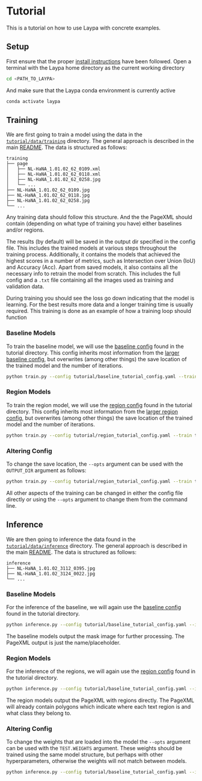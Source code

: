 # Tutorial
This is a tutorial on how to use Laypa with concrete examples. 

## Setup
First ensure that the proper [install instructions][setup_section] have been followed.
Open a terminal with the Laypa home directory as the current working directory

```sh
cd <PATH_TO_LAYPA>
```

And make sure that the Laypa conda environment is currently active

```sh
conda activate laypa
```

## Training
We are first going to train a model using the data in the [`tutorial/data/training`][training_link] directory. The general approach is described in the main [README][training_section]. The data is structured as follows:

```
training
├── page
│   ├── NL-HaNA_1.01.02_62_0109.xml
│   ├── NL-HaNA_1.01.02_62_0118.xml
│   ├── NL-HaNA_1.01.02_62_0258.jpg
│   └── ...
├── NL-HaNA_1.01.02_62_0109.jpg
├── NL-HaNA_1.01.02_62_0118.jpg
├── NL-HaNA_1.01.02_62_0258.jpg
└── ...
```

Any training data should follow this structure. And the the PageXML should contain (depending on what type of training you have) either baselines and/or regions.

The results (by default) will be saved in the output dir specified in the config file. This includes the trained models at various steps throughout the training process. Additionally, it contains the models that achieved the highest scores in a number of metrics, such as Intersection over Union (IoU) and Accuracy (Acc). Apart from saved models, it also contains all the necessary info to retrain the model from scratch. This includes the full config and a `.txt` file containing all the images used as training and validation data.

During training you should see the loss go down indicating that the model is learning. For the best results more data and a longer training time is usually required. This training is done as an example of how a training loop should function

### Baseline Models

To train the baseline model, we will use the [baseline config][baseline_config_link] found in the tutorial directory. This config inherits most information from the [larger baseline config][baseline_base_link], but overwrites (among other things) the save location of the trained model and the number of iterations.

```sh
python train.py --config tutorial/baseline_tutorial_config.yaml --train tutorial/data/train --val tutorial/data/validation
```

### Region Models

To train the region model, we will use the [region config][region_config_link] found in the tutorial directory. This config inherits most information from the [larger region config][region_base_link], but overwrites (among other things) the save location of the trained model and the number of iterations.

```sh
python train.py --config tutorial/region_tutorial_config.yaml --train tutorial/data/train --val tutorial/data/validation
```

### Altering Config

To change the save location, the `--opts` argument can be used with the `OUTPUT_DIR` argument as follows:
```sh
python train.py --config tutorial/region_tutorial_config.yaml --train tutorial/data/train --val tutorial/data/validation --opts OUTPUT_DIR tutorial/other_results
```

All other aspects of the training can be changed in either the config file directly or using the `--opts` argument to change them from the command line.



## Inference
We are then going to inference the data found in the [`tutorial/data/inference`][inference_link] directory. The general approach is described in the main [README][inference_section]. The data is structured as follows:

```
inference
├── NL-HaNA_1.01.02_3112_0395.jpg
├── NL-HaNA_1.01.02_3124_0022.jpg
└── ...
```

### Baseline Models
For the inference of the baseline, we will again use the [baseline config][baseline_config_link] found in the tutorial directory.

```sh
python inference.py --config tutorial/baseline_tutorial_config.yaml --input tutorial/data/inference --output tutorial/inference_results
```
The baseline models output the mask image for further processing. The PageXML output is just the name/placeholder.

### Region Models
For the inference of the regions, we will again use the [region config][region_config_link] found in the tutorial directory.

```sh
python inference.py --config tutorial/baseline_tutorial_config.yaml --input tutorial/data/inference --output tutorial/inference_results
```

The region models output the PageXML with regions directly. The PageXML will already contain polygons which indicate where each text region is and what class they belong to.

### Altering Config
To change the weights that are loaded into the model the `--opts` argument can be used with the `TEST.WEIGHTS` argument. These weights should be trained using the same model structure, but perhaps with other hyperparameters, otherwise the weights will not match between models.

```sh
python inference.py --config tutorial/baseline_tutorial_config.yaml --input tutorial/data/train --output tutorial/inference_results --opts TEST.WEIGHTS <TRAINING_RUN>/checkpoints/<MODEL_NAME>.pth
```

<!-- Images and Links Shorthand-->
[setup_section]: ../README.md#setup
[training_section]: ../README.md#training
[inference_section]:../README.md#inference

[baseline_config_link]:baseline_tutorial_config.yaml
[region_config_link]:region_tutorial_config.yaml

[baseline_base_link]:../configs/segmentation/region/region_dataset.yaml
[region_base_link]:../configs/segmentation/region/region_dataset.yaml

[training_link]: data/training/
[inference_link]:data/inference/

